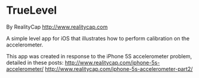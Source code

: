 TrueLevel
=========
By RealityCap 
http://www.realitycap.com

A simple level app for iOS that illustrates how to perform calibration on the accelerometer.

This app was created in response to the iPhone 5S accelerometer problem, detailed in these posts:
http://www.realitycap.com/iphone-5s-accelerometer/
http://www.realitycap.com/iphone-5s-accelerometer-part2/

